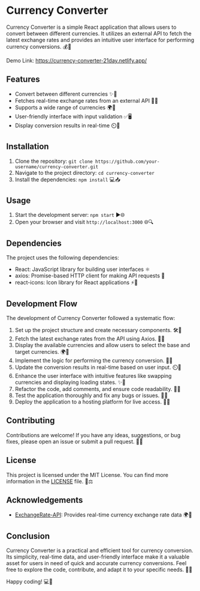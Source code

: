 # Currency Converter

Currency Converter is a simple React application that allows users to convert between different currencies. It utilizes an external API to fetch the latest exchange rates and provides an intuitive user interface for performing currency conversions. 💰💱

Demo Link: https://currency-converter-21day.netlify.app/

## Features

- Convert between different currencies ✨💱
- Fetches real-time exchange rates from an external API 📡🔄
- Supports a wide range of currencies 🌍💼
- User-friendly interface with input validation ✅🖥️
- Display conversion results in real-time ⏲️🔄

## Installation

1. Clone the repository: `git clone https://github.com/your-username/currency-converter.git`
2. Navigate to the project directory: `cd currency-converter`
3. Install the dependencies: `npm install` 💻📥

## Usage

1. Start the development server: `npm start` ▶️🌐
2. Open your browser and visit `http://localhost:3000` 🌐🔍

## Dependencies

The project uses the following dependencies:

- React: JavaScript library for building user interfaces ⚛️
- axios: Promise-based HTTP client for making API requests 📡
- react-icons: Icon library for React applications ⚡️🎨

## Development Flow

The development of Currency Converter followed a systematic flow:

1. Set up the project structure and create necessary components. 🛠️🧩
2. Fetch the latest exchange rates from the API using Axios. 📡🔄
3. Display the available currencies and allow users to select the base and target currencies. 🌍💼
4. Implement the logic for performing the currency conversion. 🔢💱
5. Update the conversion results in real-time based on user input. ⏲️🔄
6. Enhance the user interface with intuitive features like swapping currencies and displaying loading states. ✨🔄
7. Refactor the code, add comments, and ensure code readability. 🧹📝
8. Test the application thoroughly and fix any bugs or issues. 🧪🐞
9. Deploy the application to a hosting platform for live access. 🚀🌐

## Contributing

Contributions are welcome! If you have any ideas, suggestions, or bug fixes, please open an issue or submit a pull request. 🤝🌟

## License

This project is licensed under the MIT License. You can find more information in the [LICENSE](LICENSE) file. 📜⚖️

## Acknowledgements

- [ExchangeRate-API](https://www.exchangerate-api.com/): Provides real-time currency exchange rate data 🌍🔁

## Conclusion

Currency Converter is a practical and efficient tool for currency conversion. Its simplicity, real-time data, and user-friendly interface make it a valuable asset for users in need of quick and accurate currency conversions. Feel free to explore the code, contribute, and adapt it to your specific needs. 💼💡

Happy coding! 💻🚀